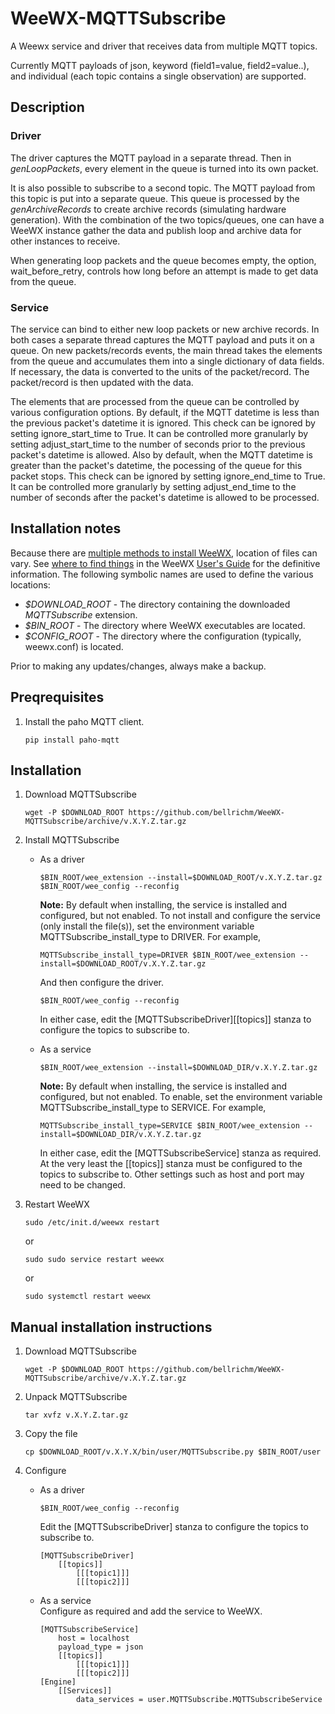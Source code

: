 # WeeWX-MQTTSubscribe
A Weewx service and driver that receives data from multiple MQTT topics.

Currently MQTT payloads of json, keyword (field1=value, field2=value..), and individual (each topic contains a single observation) are supported. 

## Description
### **Driver** ### 
The driver captures the MQTT payload in a separate thread. Then in *genLoopPackets*, every element in the queue is turned into its own packet. 

It is also possible to subscribe to a second topic. The MQTT payload from this topic is put into a separate queue. This queue is processed by the *genArchiveRecords* to create archive records (simulating hardware generation). With the combination of the two topics/queues, one can have a WeeWX instance gather the data and publish loop and archive data for other instances to receive.

When generating loop packets and the queue becomes empty, the option, wait_before_retry, controls how long before an attempt is made to get data from the queue.
### **Service**
The service can bind to either new loop packets or new archive records. In both cases a separate thread captures the MQTT payload and puts it on a queue. On new packets/records events, the main thread takes the elements from the queue and accumulates them into a single dictionary of data fields. If necessary, the data is converted to the units of the packet/record. The packet/record is then updated with the data.

The elements that are processed from the queue can be controlled by various configuration options. By default, if the MQTT datetime is less than the previous packet's datetime it is ignored. This check can be ignored by setting ignore_start_time to True. It can be controlled more granularly by setting adjust_start_time to the number of seconds prior to the previous packet's datetime is allowed. Also by default, when the MQTT datetime is greater than the packet's datetime, the pocessing of the queue for this packet stops. This check can be ignored by setting ignore_end_time to True. It can be controlled more granularly by setting adjust_end_time to the number of seconds after the packet's datetime is allowed to be processed.

## Installation notes
Because there are [multiple methods to install WeeWX](http://weewx.com/docs/usersguide.htm#installation_methods), location of files can vary. See [where to find things](http://weewx.com/docs/usersguide.htm#Where_to_find_things) in the WeeWX [User's Guide](http://weewx.com/docs/usersguide.htm") for the definitive information. The following symbolic names are used to define the various locations:

* *$DOWNLOAD_ROOT* - The directory containing the downloaded *MQTTSubscribe* extension.
* *$BIN_ROOT* - The directory where WeeWX executables are located. 
* *$CONFIG_ROOT* - The directory where the configuration (typically, weewx.conf) is located.

Prior to making any updates/changes, always make a backup.

## Preqrequisites
1. Install the paho MQTT client.

    ```
    pip install paho-mqtt
    ```

## Installation
1. Download MQTTSubscribe

    ```
    wget -P $DOWNLOAD_ROOT https://github.com/bellrichm/WeeWX-MQTTSubscribe/archive/v.X.Y.Z.tar.gz
    ```
2. Install MQTTSubscribe
    * As a driver
    
        ```
        $BIN_ROOT/wee_extension --install=$DOWNLOAD_ROOT/v.X.Y.Z.tar.gz
        $BIN_ROOT/wee_config --reconfig
        ```
        
        **Note:** By default when installing, the service is installed and configured, but not enabled. 
        To not install and configure the service (only install the file(s)), 
        set the environment variable MQTTSubscribe_install_type to DRIVER. For example,
        
        ```
        MQTTSubscribe_install_type=DRIVER $BIN_ROOT/wee_extension --install=$DOWNLOAD_ROOT/v.X.Y.Z.tar.gz
        ```
        
        And then configure the driver.
        
        ```
        $BIN_ROOT/wee_config --reconfig
        ```
        In either case, edit the [MQTTSubscribeDriver][\[topics\]] stanza to configure the topics to subscribe to.
    
    * As a service
    
        ```
        $BIN_ROOT/wee_extension --install=$DOWNLOAD_DIR/v.X.Y.Z.tar.gz
        ```
        
        **Note:** By default when installing, the service is installed and configured, but not enabled. 
        To enable, set the environment variable MQTTSubscribe_install_type to SERVICE. For example,
        
        ```
        MQTTSubscribe_install_type=SERVICE $BIN_ROOT/wee_extension --install=$DOWNLOAD_DIR/v.X.Y.Z.tar.gz
        ```
        
        In either case, edit the [MQTTSubscribeService] stanza as required.
        At the very least the [\[topics\]] stanza must be configured to the topics to subscribe to. 
        Other settings such as host and port may need to be changed.
            
3. Restart WeeWX 

    ```
    sudo /etc/init.d/weewx restart
    ```
    
    or
    
    ```
    sudo sudo service restart weewx
    ```
    
    or 
    
    ``` 
    sudo systemctl restart weewx
    ```

## Manual installation instructions
1. Download MQTTSubscribe

    ```
    wget -P $DOWNLOAD_ROOT https://github.com/bellrichm/WeeWX-MQTTSubscribe/archive/v.X.Y.Z.tar.gz
    ```
2. Unpack MQTTSubscribe

    ```
    tar xvfz v.X.Y.Z.tar.gz
    ```
3. Copy the file

    ```
    cp $DOWNLOAD_ROOT/v.X.Y.X/bin/user/MQTTSubscribe.py $BIN_ROOT/user
    ```
4. Configure
    * As a driver
    
        ```
        $BIN_ROOT/wee_config --reconfig
        ```
        Edit the [MQTTSubscribeDriver] stanza to configure the topics to subscribe to.
        
        ```
        [MQTTSubscribeDriver]
            [[topics]]
                [[[topic1]]]
                [[[topic2]]]
         ```

    * As a service    
        Configure as required and add the service to WeeWX. 
        
        ```
        [MQTTSubscribeService]
            host = localhost
            payload_type = json
            [[topics]]
                [[[topic1]]]
                [[[topic2]]]
        [Engine]
            [[Services]]
                data_services = user.MQTTSubscribe.MQTTSubscribeService
         ```
 
